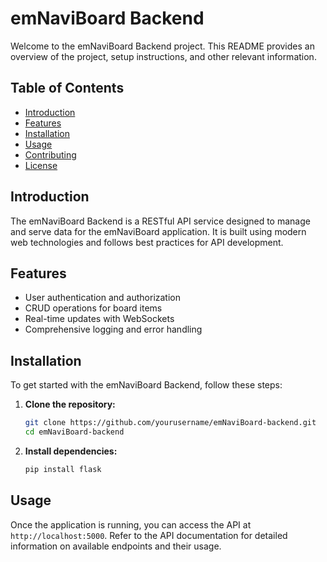 # emNaviBoard Backend

Welcome to the emNaviBoard Backend project. This README provides an overview of the project, setup instructions, and other relevant information.

## Table of Contents

- [Introduction](#introduction)
- [Features](#features)
- [Installation](#installation)
- [Usage](#usage)
- [Contributing](#contributing)
- [License](#license)

## Introduction

The emNaviBoard Backend is a RESTful API service designed to manage and serve data for the emNaviBoard application. It is built using modern web technologies and follows best practices for API development.

## Features

- User authentication and authorization
- CRUD operations for board items
- Real-time updates with WebSockets
- Comprehensive logging and error handling

## Installation

To get started with the emNaviBoard Backend, follow these steps:

1. **Clone the repository:**
    ```bash
    git clone https://github.com/yourusername/emNaviBoard-backend.git
    cd emNaviBoard-backend
    ```

2. **Install dependencies:**
    ```bash
    pip install flask
    ```

## Usage

Once the application is running, you can access the API at `http://localhost:5000`. Refer to the API documentation for detailed information on available endpoints and their usage.